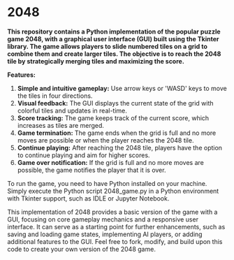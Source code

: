 # 2048

**This repository contains a Python implementation of the popular puzzle game 2048, with a graphical user interface (GUI) built using the Tkinter library. The game allows players to slide numbered tiles on a grid to combine them and create larger tiles. The objective is to reach the 2048 tile by strategically merging tiles and maximizing the score.**

**Features:**

1. **Simple and intuitive gameplay:** Use arrow keys or 'WASD' keys to move the tiles in four directions.
3. **Visual feedback:** The GUI displays the current state of the grid with colorful tiles and updates in real-time.
4. **Score tracking:** The game keeps track of the current score, which increases as tiles are merged.
5. **Game termination:** The game ends when the grid is full and no more moves are possible or when the player reaches the 2048 tile.
6. **Continue playing:** After reaching the 2048 tile, players have the option to continue playing and aim for higher scores.
7. **Game over notification:** If the grid is full and no more moves are possible, the game notifies the player that it is over.

To run the game, you need to have Python installed on your machine. Simply execute the Python script 2048_game.py in a Python environment with Tkinter support, such as IDLE or Jupyter Notebook.

This implementation of 2048 provides a basic version of the game with a GUI, focusing on core gameplay mechanics and a responsive user interface. It can serve as a starting point for further enhancements, such as saving and loading game states, implementing AI players, or adding additional features to the GUI. Feel free to fork, modify, and build upon this code to create your own version of the 2048 game.
